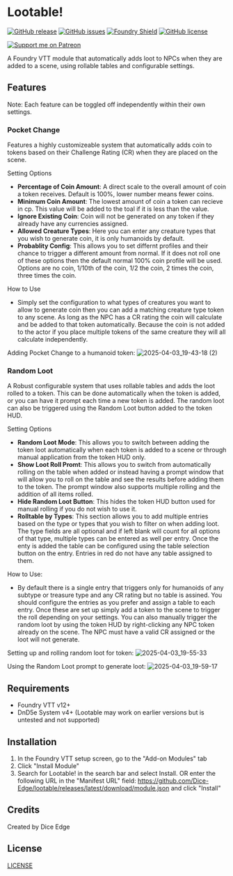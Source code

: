 # Lootable!

[![GitHub release](https://img.shields.io/github/release/Dice-Edge/lootable.svg)](https://GitHub.com/Dice-Edge/lootable/releases/)
[![GitHub issues](https://img.shields.io/github/issues/Dice-Edge/lootable.svg)](https://GitHub.com/Dice-Edge/lootable/issues/)
[![Foundry Shield](https://img.shields.io/badge/Foundry-v12-informational)](https://foundryvtt.com)
[![GitHub license](https://img.shields.io/github/license/Dice-Edge/lootable.svg)](https://github.com/Dice-Edge/lootable/blob/main/LICENSE)

[![Support me on Patreon](https://img.shields.io/badge/Support%20me%20on-Patreon-orange?style=for-the-badge&logo=patreon)](https://www.patreon.com/diceedge)

A Foundry VTT module that automatically adds loot to NPCs when they are added to a scene, using rollable tables and configurable settings.

## Features
Note: Each feature can be toggled off independently within their own settings.

### Pocket Change
Features a highly customizeable system that automatically adds coin to tokens based on their Challenge Rating (CR) when they are placed on the scene.

Setting Options
- **Percentage of Coin Amount**: A direct scale to the overall amount of coin a token receives. Default is 100%, lower number means fewer coins.
- **Minimum Coin Amount**: The lowest amount of coin a token can recieve in cp. This value will be added to the toal if it is less than the value.
- **Ignore Existing Coin**: Coin will not be generated on any token if they already have any currencies assigned.
- **Allowed Creature Types**: Here you can enter any creature types that you wish to generate coin, it is only humanoids by default.
- **Probablity Config**: This allows you to set differnt profiles and their chance to trigger a different amount from normal. If it does not roll one of these options then the default normal 100% coin profile will be used. Options are no coin, 1/10th of the coin, 1/2 the coin, 2 times the coin, three times the coin.

How to Use
- Simply set the configuration to what types of creatures you want to allow to generate coin then you can add a matching creature type token to any scene. As long as the NPC has a CR rating the coin will calculate and be added to that token automatically. Because the coin is not added to the actor if you place multiple tokens of the same creature they will all calculate independently.

Adding Pocket Change to a humanoid token:
![2025-04-03_19-43-18 (2)](https://github.com/user-attachments/assets/c0e84cd2-8036-489c-96c6-26e787be580b)


### Random Loot
A Robust configurable system that uses rollable tables and adds the loot rolled to a token. This can be done automatically when the token is added, or you can have it prompt each time a new token is added. The random loot can also be triggered using the Random Loot button added to the token HUD.

Setting Options
- **Random Loot Mode**: This allows you to switch between adding the token loot automatically when each token is added to a scene or through manual application from the token HUD only.
- **Show Loot Roll Promt**: This allows you to switch from automatically rolling on the table when added or instead having a prompt window that will allow you to roll on the table and see the results before adding them to the token. The prompt window also supports multiple rolling and the addition of all items rolled.
- **Hide Random Loot Button**: This hides the token HUD button used for manual rolling if you do not wish to use it.
- **Rolltable by Types**: This section allows you to add multiple entries based on the type or types that you wish to filter on when adding loot. The type fields are all optional and if left blank will count for all options of that type, multiple types can be entered as well per entry. Once the enty is added the table can be configured using the table selection button on the entry. Entries in red do not have any table assigned to them.

How to Use:
- By default there is a single entry that triggers only for humanoids of any subtype or treasure type and any CR rating but no table is assined. You should configure the entries as you prefer and assign a table to each entry. Once these are set up simply add a token to the scene to trigger the roll depending on your settings. You can also manually trigger the random loot by using the token HUD by right-clicking any NPC token already on the scene. The NPC must have a valid CR assigned or the loot will not generate.

Setting up and rolling random loot for token:
![2025-04-03_19-55-33](https://github.com/user-attachments/assets/1ea58e06-e884-4042-8874-8e2c5808b1a4)

Using the Random Loot prompt to generate loot:
![2025-04-03_19-59-17](https://github.com/user-attachments/assets/c06e28d7-9a97-46f4-b859-8a175de8aa9f)


## Requirements
- Foundry VTT v12+
- DnD5e System v4+
(Lootable may work on earlier versions but is untested and not supported)

## Installation
1. In the Foundry VTT setup screen, go to the "Add-on Modules" tab
2. Click "Install Module"
3. Search for Lootable! in the search bar and select Install. OR enter the following URL in the "Manifest URL" field: https://github.com/Dice-Edge/lootable/releases/latest/download/module.json and click "Install"

## Credits
Created by Dice Edge

## License
[LICENSE](LICENSE)
